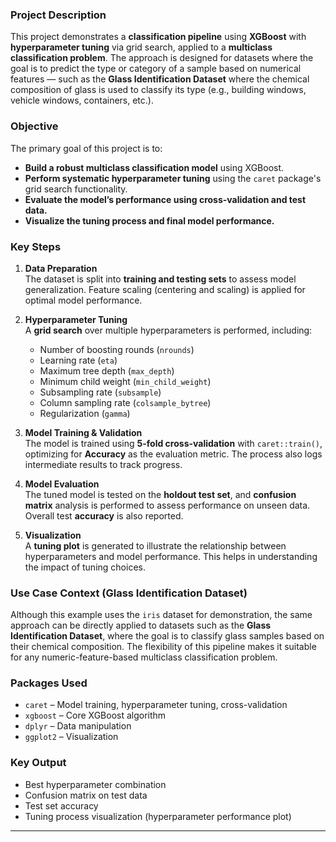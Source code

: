 ### Project Description

This project demonstrates a **classification pipeline** using **XGBoost** with **hyperparameter tuning** via grid search, applied to a **multiclass classification problem**. The approach is designed for datasets where the goal is to predict the type or category of a sample based on numerical features — such as the **Glass Identification Dataset** where the chemical composition of glass is used to classify its type (e.g., building windows, vehicle windows, containers, etc.).

### Objective

The primary goal of this project is to:

- **Build a robust multiclass classification model** using XGBoost.
- **Perform systematic hyperparameter tuning** using the `caret` package's grid search functionality.
- **Evaluate the model’s performance using cross-validation and test data.**
- **Visualize the tuning process and final model performance.**

### Key Steps

1. **Data Preparation**  
   The dataset is split into **training and testing sets** to assess model generalization. Feature scaling (centering and scaling) is applied for optimal model performance.
   
2. **Hyperparameter Tuning**  
   A **grid search** over multiple hyperparameters is performed, including:
   - Number of boosting rounds (`nrounds`)
   - Learning rate (`eta`)
   - Maximum tree depth (`max_depth`)
   - Minimum child weight (`min_child_weight`)
   - Subsampling rate (`subsample`)
   - Column sampling rate (`colsample_bytree`)
   - Regularization (`gamma`)

3. **Model Training & Validation**  
   The model is trained using **5-fold cross-validation** with `caret::train()`, optimizing for **Accuracy** as the evaluation metric. The process also logs intermediate results to track progress.

4. **Model Evaluation**  
   The tuned model is tested on the **holdout test set**, and **confusion matrix** analysis is performed to assess performance on unseen data. Overall test **accuracy** is also reported.

5. **Visualization**  
   A **tuning plot** is generated to illustrate the relationship between hyperparameters and model performance. This helps in understanding the impact of tuning choices.

### Use Case Context (Glass Identification Dataset)

Although this example uses the `iris` dataset for demonstration, the same approach can be directly applied to datasets such as the **Glass Identification Dataset**, where the goal is to classify glass samples based on their chemical composition. The flexibility of this pipeline makes it suitable for any numeric-feature-based multiclass classification problem.

### Packages Used

- `caret` – Model training, hyperparameter tuning, cross-validation
- `xgboost` – Core XGBoost algorithm
- `dplyr` – Data manipulation
- `ggplot2` – Visualization

### Key Output

- Best hyperparameter combination
- Confusion matrix on test data
- Test set accuracy
- Tuning process visualization (hyperparameter performance plot)

---
